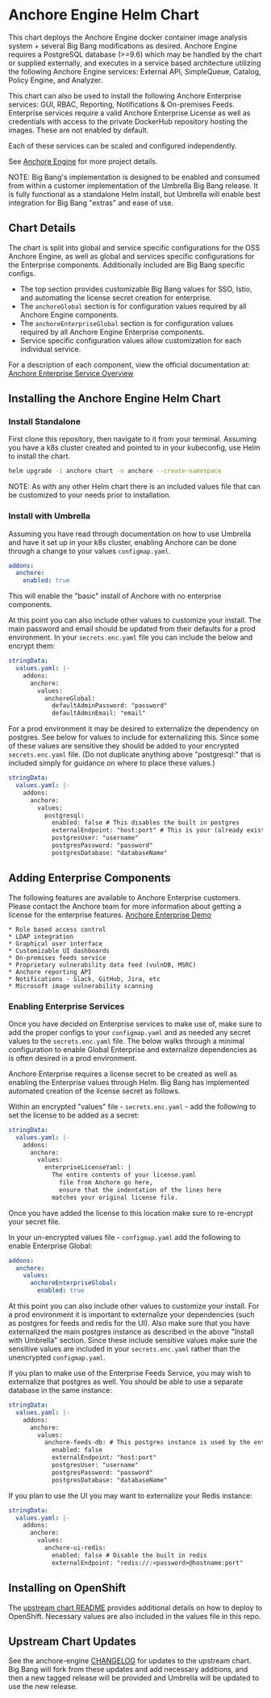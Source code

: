 # Anchore Engine Helm Chart

This chart deploys the Anchore Engine docker container image analysis system + several Big Bang modifications as desired. Anchore Engine requires a PostgreSQL database (>=9.6) which may be handled by the chart or supplied externally, and executes in a service based architecture utilizing the following Anchore Engine services: External API, SimpleQueue, Catalog, Policy Engine, and Analyzer.

This chart can also be used to install the following Anchore Enterprise services: GUI, RBAC, Reporting, Notifications & On-premises Feeds. Enterprise services require a valid Anchore Enterprise License as well as credentials with access to the private DockerHub repository hosting the images. These are not enabled by default.

Each of these services can be scaled and configured independently.

See [Anchore Engine](https://github.com/anchore/anchore-engine) for more project details.

NOTE: Big Bang's implementation is designed to be enabled and consumed from within a customer implementation of the Umbrella Big Bang release. It is fully functional as a standalone Helm install, but Umbrella will enable best integration for Big Bang "extras" and ease of use. 

## Chart Details

The chart is split into global and service specific configurations for the OSS Anchore Engine, as well as global and services specific configurations for the Enterprise components. Additionally included are Big Bang specific configs.

  * The top section provides customizable Big Bang values for SSO, Istio, and automating the license secret creation for enterprise.
  * The `anchoreGlobal` section is for configuration values required by all Anchore Engine components.
  * The `anchoreEnterpriseGlobal` section is for configuration values required by all Anchore Engine Enterprise components.
  * Service specific configuration values allow customization for each individual service.

For a description of each component, view the official documentation at: [Anchore Enterprise Service Overview](https://docs.anchore.com/current/docs/overview/architecture/)

## Installing the Anchore Engine Helm Chart

### Install Standalone

First clone this repository, then navigate to it from your terminal. Assuming you have a k8s cluster created and pointed to in your kubeconfig, use Helm to install the chart.

```bash
helm upgrade -i anchore chart -n anchore --create-namespace
```

NOTE: As with any other Helm chart there is an included values file that can be customized to your needs prior to installation.

### Install with Umbrella

Assuming you have read through documentation on how to use Umbrella and have it set up in your k8s cluster, enabling Anchore can be done through a change to your values `configmap.yaml`.

```yaml
addons:
  anchore:
    enabled: true
```

This will enable the "basic" install of Anchore with no enterprise components.

At this point you can also include other values to customize your install. The main password and email should be updated from their defaults for a prod environment. In your `secrets.enc.yaml` file you can include the below and encrypt them:

```yaml
stringData:
  values.yaml: |-
    addons:
      anchore:
        values:
          anchoreGlobal:
            defaultAdminPassword: "password"
            defaultAdminEmail: "email"

```

For a prod environment it may be desired to externalize the dependency on postgres. See below for values to include for externalizing this. Since some of these values are sensitive they should be added to your encrypted `secrets.enc.yaml` file. (Do not duplicate anything above "postgresql:" that is included simply for guidance on where to place these values.)

```yaml
stringData:
  values.yaml: |-
    addons:
      anchore:
        values:
          postgresql:
            enabled: false # This disables the built in postgres
            externalEndpoint: "host:port" # This is your (already existing) external postgres instance
            postgresUser: "username"
            postgresPassword: "password" 
            postgresDatabase: "databaseName"
```

## Adding Enterprise Components

 The following features are available to Anchore Enterprise customers. Please contact the Anchore team for more information about getting a license for the enterprise features. [Anchore Enterprise Demo](https://anchore.com/demo/)

    * Role based access control
    * LDAP integration
    * Graphical user interface
    * Customizable UI dashboards
    * On-premises feeds service
    * Proprietary vulnerability data feed (vulnDB, MSRC)
    * Anchore reporting API
    * Notifications - Slack, GitHub, Jira, etc
    * Microsoft image vulnerability scanning

### Enabling Enterprise Services

Once you have decided on Enterprise services to make use of, make sure to add the proper configs to your `configmap.yaml` and as needed any secret values to the `secrets.enc.yaml` file. The below walks through a minimal configuration to enable Global Enterprise and externalize dependencies as is often desired in a prod environment.

Anchore Enterprise requires a license secret to be created as well as enabling the Enterprise values through Helm. Big Bang has implemented automated creation of the license secret as follows.

Within an encrypted "values" file - `secrets.enc.yaml` - add the following to set the license to be added as a secret:

```yaml
stringData:
  values.yaml: |-
    addons:
      anchore:
        values:
          enterpriseLicenseYaml: |
            The entire contents of your license.yaml 
              file from Anchore go here,
              ensure that the indentation of the lines here
            matches your original license file.
```

Once you have added the license to this location make sure to re-encrypt your secret file.

In your un-encrypted values file - `configmap.yaml` add the following to enable Enterprise Global:

```yaml
addons:
  anchore:
    values:
      anchoreEnterpriseGlobal:
        enabled: true
```

At this point you can also include other values to customize your install. For a prod environment it is important to externalize your dependencies (such as postgres for feeds and redis for the UI). Also make sure that you have externalized the main postgres instance as described in the above "Install with Umbrella" section. Since these include sensitive values make sure the sensitive values are included in your `secrets.enc.yaml` rather than the unencrypted `configmap.yaml`.

If you plan to make use of the Enterprise Feeds Service, you may wish to externalize that postgres as well. You should be able to use a separate database in the same instance:

```yaml
stringData:
  values.yaml: |-
    addons:
      anchore:
        values:
          anchore-feeds-db: # This postgres instance is used by the enterprise feeds service
            enabled: false 
            externalEndpoint: "host:port"
            postgresUser: "username"
            postgresPassword: "password" 
            postgresDatabase: "databaseName"
```

If you plan to use the UI you may want to externalize your Redis instance:

```yaml
stringData:
  values.yaml: |-
    addons:
      anchore:
        values:
          anchore-ui-redis:
            enabled: false # Disable the built in redis
            externalEndpoint: "redis://:<password>@hostname:port"
```

## Installing on OpenShift

The [upstream chart README](https://github.com/anchore/anchore-charts/tree/master/stable/anchore-engine#installing-on-openshift) provides additional details on how to deploy to OpenShift. Necessary values are also included in the values file in this repo.

## Upstream Chart Updates

See the anchore-engine [CHANGELOG](https://github.com/anchore/anchore-engine/blob/master/CHANGELOG.md) for updates to the upstream chart. Big Bang will fork from these updates and add necessary additions, and then a new tagged release will be provided and Umbrella will be updated to use the new release.
